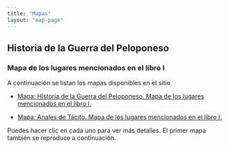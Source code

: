 ```yaml
---
title: "Mapas"
layout: "map-page"
---
```


## Historia de la Guerra del Peloponeso

### Mapa de los lugares mencionados en el libro I

A continuación se listan los mapas disponibles en el sitio

- [Mapa: Historia de la Guerra del Peloponeso. Mapa de los lugares mencionados en el libro I.](guerra-del-peloponeso/)

- [Mapa: Anales de Tácito. Mapa de los lugares mencionados en el libro I.](anales-de-tacito/)

Puedes hacer clic en cada uno para ver más detalles. El primer mapa también se reproduce a continuación.
